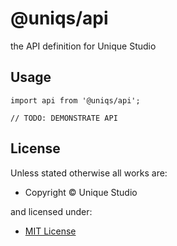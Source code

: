 <h1>@uniqs/api</h1>

the API definition for Unique Studio

## Usage

```
import api from '@uniqs/api';

// TODO: DEMONSTRATE API
```

<h2>License</h2>

Unless stated otherwise all works are:

<ul><li>Copyright &copy; Unique Studio</li></ul>

and licensed under:

<ul><li><a href="http://spdx.org/licenses/MIT.html">MIT License</a></li></ul>
